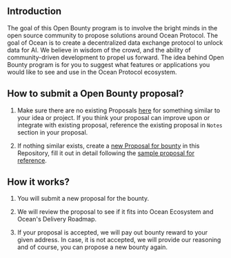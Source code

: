 ## Introduction

The goal of this Open Bounty program is to involve the bright minds in the open source community to propose solutions around Ocean Protocol. The goal of Ocean is to create a decentralized data exchange protocol to unlock data for AI. We believe in wisdom of the crowd, and the ability of community-driven development to propel us forward. The idea behind Open Bounty program is for you to suggest what features or applications you would like to see and use in the Ocean Protocol ecosystem. 

## How to submit a Open Bounty proposal?

1. Make sure there are no existing Proposals [here](https://github.com/oceanprotocol/openbounty/issues) for something similar to your idea or project. If you think your proposal can improve upon or integrate with existing proposal, reference the existing proposal in `Notes` section in your proposal.

2. If nothing similar exists, create a [new Proposal for bounty](https://github.com/oceanprotocol/openbounty/issues/new) in this Repository, fill it out in detail following the [sample proposal for reference](sample/sample_proposal.md).

## How it works?

1. You will submit a new proposal for the bounty.

2. We will review the proposal to see if it fits into Ocean Ecosystem and Ocean's Delivery Roadmap.

3. If your proposal is accepted, we will pay out bounty reward to your given address. In case, it is not accepted, we will provide our reasoning and of course, you can propose a new bounty again.
